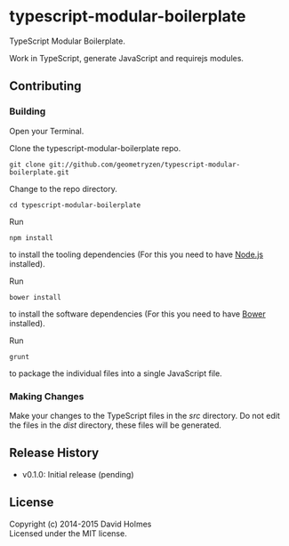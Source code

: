 # typescript-modular-boilerplate

TypeScript Modular Boilerplate.

Work in TypeScript, generate JavaScript and requirejs modules.

## Contributing

### Building

Open your Terminal.

Clone the typescript-modular-boilerplate repo.
```
git clone git://github.com/geometryzen/typescript-modular-boilerplate.git
```

Change to the repo directory.
```
cd typescript-modular-boilerplate
```

Run
```
npm install
```
to install the tooling dependencies (For this you need to have [Node.js](http://nodejs.org) installed).

Run
```
bower install
```
to install the software dependencies (For this you need to have [Bower](http://bower.io) installed).

Run
```
grunt
```
to package the individual files into a single JavaScript file.

### Making Changes
Make your changes to the TypeScript files in the _src_ directory. Do not edit the files in the _dist_ directory, these files will be generated.

## Release History
* v0.1.0: Initial release (pending)

## License
Copyright (c) 2014-2015 David Holmes  
Licensed under the MIT license.

